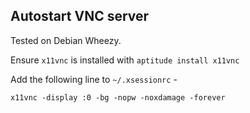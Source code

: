 ## Autostart VNC server

Tested on Debian Wheezy.

Ensure `x11vnc` is installed with `aptitude install x11vnc`

Add the following line to `~/.xsessionrc` -

`x11vnc -display :0 -bg -nopw -noxdamage -forever`
